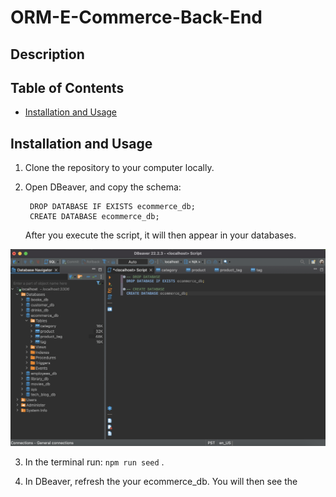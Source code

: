 # ORM-E-Commerce-Back-End

## Description

## Table of Contents

- [Installation and Usage](#installation-and-usage)

## Installation and Usage

1. Clone the repository to your computer locally.
2. Open DBeaver, and copy the schema: 

        DROP DATABASE IF EXISTS ecommerce_db;
        CREATE DATABASE ecommerce_db;

    After you execute the script, it will then appear in your databases.

![dbeaver](./assets/dbeaverschema.png)

3. In the terminal run: `npm run seed` .

4. In DBeaver, refresh the your ecommerce_db. You will then see the 


